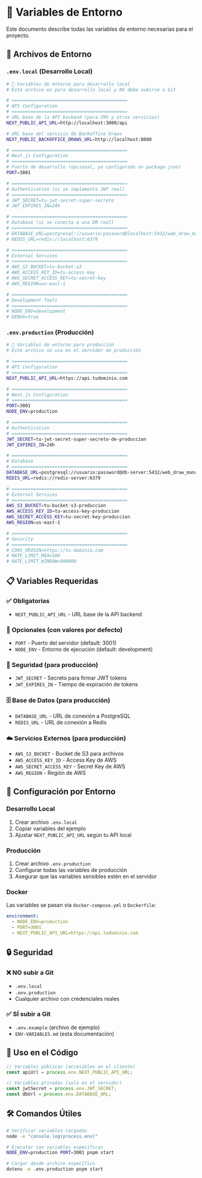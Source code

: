 # 🔧 Variables de Entorno

Este documento describe todas las variables de entorno necesarias para el proyecto.

## 📁 Archivos de Entorno

### `.env.local` (Desarrollo Local)
```bash
# 🔧 Variables de entorno para desarrollo local
# Este archivo es para desarrollo local y NO debe subirse a Git

# ===========================================
# API Configuration
# ===========================================
# URL base de la API backend (para CMS y otros servicios)
NEXT_PUBLIC_API_URL=http://localhost:3000/api

# URL base del servicio de Backoffice Draws
NEXT_PUBLIC_BACKOFFICE_DRAWS_URL=http://localhost:8080

# ===========================================
# Next.js Configuration
# ===========================================
# Puerto de desarrollo (opcional, ya configurado en package.json)
PORT=3001

# ===========================================
# Authentication (si se implementa JWT real)
# ===========================================
# JWT_SECRET=tu-jwt-secret-super-secreto
# JWT_EXPIRES_IN=24h

# ===========================================
# Database (si se conecta a una DB real)
# ===========================================
# DATABASE_URL=postgresql://usuario:password@localhost:5432/web_draw_manage
# REDIS_URL=redis://localhost:6379

# ===========================================
# External Services
# ===========================================
# AWS_S3_BUCKET=tu-bucket-s3
# AWS_ACCESS_KEY_ID=tu-access-key
# AWS_SECRET_ACCESS_KEY=tu-secret-key
# AWS_REGION=us-east-1

# ===========================================
# Development Tools
# ===========================================
# NODE_ENV=development
# DEBUG=true
```

### `.env.production` (Producción)
```bash
# 🚀 Variables de entorno para producción
# Este archivo se usa en el servidor de producción

# ===========================================
# API Configuration
# ===========================================
NEXT_PUBLIC_API_URL=https://api.tudominio.com

# ===========================================
# Next.js Configuration
# ===========================================
PORT=3001
NODE_ENV=production

# ===========================================
# Authentication
# ===========================================
JWT_SECRET=tu-jwt-secret-super-secreto-de-produccion
JWT_EXPIRES_IN=24h

# ===========================================
# Database
# ===========================================
DATABASE_URL=postgresql://usuario:password@db-server:5432/web_draw_manage
REDIS_URL=redis://redis-server:6379

# ===========================================
# External Services
# ===========================================
AWS_S3_BUCKET=tu-bucket-s3-produccion
AWS_ACCESS_KEY_ID=tu-access-key-produccion
AWS_SECRET_ACCESS_KEY=tu-secret-key-produccion
AWS_REGION=us-east-1

# ===========================================
# Security
# ===========================================
# CORS_ORIGIN=https://tu-dominio.com
# RATE_LIMIT_MAX=100
# RATE_LIMIT_WINDOW=900000
```

## 📋 Variables Requeridas

### ✅ Obligatorias
- `NEXT_PUBLIC_API_URL` - URL base de la API backend

### 🔧 Opcionales (con valores por defecto)
- `PORT` - Puerto del servidor (default: 3001)
- `NODE_ENV` - Entorno de ejecución (default: development)

### 🔐 Seguridad (para producción)
- `JWT_SECRET` - Secreto para firmar JWT tokens
- `JWT_EXPIRES_IN` - Tiempo de expiración de tokens

### 🗄️ Base de Datos (para producción)
- `DATABASE_URL` - URL de conexión a PostgreSQL
- `REDIS_URL` - URL de conexión a Redis

### ☁️ Servicios Externos (para producción)
- `AWS_S3_BUCKET` - Bucket de S3 para archivos
- `AWS_ACCESS_KEY_ID` - Access Key de AWS
- `AWS_SECRET_ACCESS_KEY` - Secret Key de AWS
- `AWS_REGION` - Región de AWS

## 🚀 Configuración por Entorno

### Desarrollo Local
1. Crear archivo `.env.local`
2. Copiar variables del ejemplo
3. Ajustar `NEXT_PUBLIC_API_URL` según tu API local

### Producción
1. Crear archivo `.env.production`
2. Configurar todas las variables de producción
3. Asegurar que las variables sensibles estén en el servidor

### Docker
Las variables se pasan via `docker-compose.yml` o `Dockerfile`:
```yaml
environment:
  - NODE_ENV=production
  - PORT=3001
  - NEXT_PUBLIC_API_URL=https://api.tudominio.com
```

## 🔒 Seguridad

### ❌ NO subir a Git
- `.env.local`
- `.env.production`
- Cualquier archivo con credenciales reales

### ✅ SÍ subir a Git
- `.env.example` (archivo de ejemplo)
- `ENV-VARIABLES.md` (esta documentación)

## 📝 Uso en el Código

```typescript
// Variables públicas (accesibles en el cliente)
const apiUrl = process.env.NEXT_PUBLIC_API_URL;

// Variables privadas (solo en el servidor)
const jwtSecret = process.env.JWT_SECRET;
const dbUrl = process.env.DATABASE_URL;
```

## 🛠️ Comandos Útiles

```bash
# Verificar variables cargadas
node -e "console.log(process.env)"

# Ejecutar con variables específicas
NODE_ENV=production PORT=3001 pnpm start

# Cargar desde archivo específico
dotenv -e .env.production pnpm start
```
